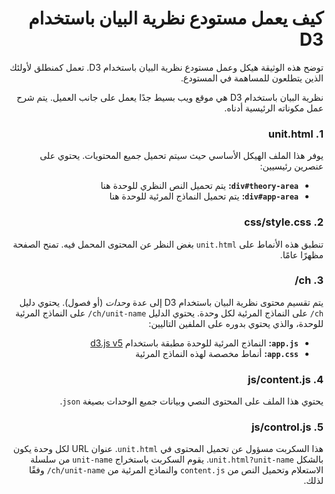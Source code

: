 <div dir="rtl">

# كيف يعمل مستودع نظرية البيان باستخدام D3

توضح هذه الوثيقة هيكل وعمل مستودع نظرية البيان باستخدام D3.
تعمل كمنطلق لأولئك الذين يتطلعون للمساهمة في المستودع.

نظرية البيان باستخدام D3 هي موقع ويب بسيط جدًا يعمل على جانب العميل.
يتم شرح عمل مكوناته الرئيسية أدناه.

### 1. unit.html

يوفر هذا الملف الهيكل الأساسي حيث سيتم تحميل جميع المحتويات.
يحتوي على عنصرين رئيسيين:

- **`div#theory-area`:** يتم تحميل النص النظري للوحدة هنا
- **`div#app-area`:** يتم تحميل النماذج المرئية للوحدة هنا

### 2. css/style.css

تنطبق هذه الأنماط على `unit.html` بغض النظر عن المحتوى المحمل فيه.
تمنح الصفحة مظهرًا عامًا.

### 3. ch/

يتم تقسيم محتوى نظرية البيان باستخدام D3 إلى عدة *وحدات* (أو فصول).
يحتوي دليل `ch/` على النماذج المرئية لكل وحدة.
يحتوي الدليل `ch/unit-name/` على النماذج المرئية للوحدة، والذي يحتوي بدوره على الملفين التاليين:

- **`app.js`:** النماذج المرئية للوحدة مطبقة باستخدام [d3.js v5](https://d3js.org/)
- **`app.css`:** أنماط مخصصة لهذه النماذج المرئية

### 4. js/content.js

يحتوي هذا الملف على المحتوى النصي وبيانات جميع الوحدات بصيغة `json`.

### 5. js/control.js

هذا السكربت مسؤول عن تحميل المحتوى في `unit.html`.
عنوان URL لكل وحدة يكون بالشكل `unit.html?unit-name`.
يقوم السكربت باستخراج `unit-name` من سلسلة الاستعلام وتحميل النص من `content.js` والنماذج المرئية من `ch/unit-name/` وفقًا لذلك.

</div>